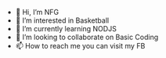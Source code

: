 - 👋 Hi, I’m NFG
- 👀 I’m interested in Basketball
- 🌱 I’m currently learning NODJS
- 💞️ I’m looking to collaborate on Basic Coding
- 📫 How to reach me you can visit my FB 

<!---
NFGuruOnly/NFGuruOnly is a ✨ special ✨ repository because its `README.md` (this file) appears on your GitHub profile.
You can click the Preview link to take a look at your changes.
--->
